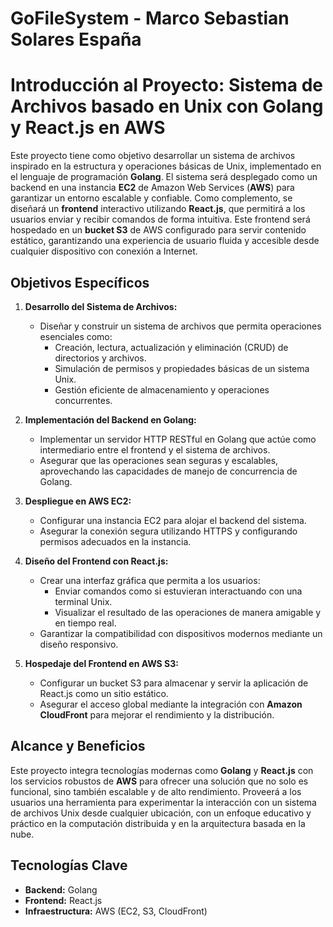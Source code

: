 # GoFileSystem - Marco Sebastian Solares España
# Introducción al Proyecto: Sistema de Archivos basado en Unix con Golang y React.js en AWS

Este proyecto tiene como objetivo desarrollar un sistema de archivos inspirado en la estructura y operaciones básicas de Unix, implementado en el lenguaje de programación **Golang**. El sistema será desplegado como un backend en una instancia **EC2** de Amazon Web Services (**AWS**) para garantizar un entorno escalable y confiable. Como complemento, se diseñará un **frontend** interactivo utilizando **React.js**, que permitirá a los usuarios enviar y recibir comandos de forma intuitiva. Este frontend será hospedado en un **bucket S3** de AWS configurado para servir contenido estático, garantizando una experiencia de usuario fluida y accesible desde cualquier dispositivo con conexión a Internet.

## Objetivos Específicos

1. **Desarrollo del Sistema de Archivos:**
   - Diseñar y construir un sistema de archivos que permita operaciones esenciales como:
     - Creación, lectura, actualización y eliminación (CRUD) de directorios y archivos.
     - Simulación de permisos y propiedades básicas de un sistema Unix.
     - Gestión eficiente de almacenamiento y operaciones concurrentes.

2. **Implementación del Backend en Golang:**
   - Implementar un servidor HTTP RESTful en Golang que actúe como intermediario entre el frontend y el sistema de archivos.
   - Asegurar que las operaciones sean seguras y escalables, aprovechando las capacidades de manejo de concurrencia de Golang.

3. **Despliegue en AWS EC2:**
   - Configurar una instancia EC2 para alojar el backend del sistema.
   - Asegurar la conexión segura utilizando HTTPS y configurando permisos adecuados en la instancia.

4. **Diseño del Frontend con React.js:**
   - Crear una interfaz gráfica que permita a los usuarios:
     - Enviar comandos como si estuvieran interactuando con una terminal Unix.
     - Visualizar el resultado de las operaciones de manera amigable y en tiempo real.
   - Garantizar la compatibilidad con dispositivos modernos mediante un diseño responsivo.

5. **Hospedaje del Frontend en AWS S3:**
   - Configurar un bucket S3 para almacenar y servir la aplicación de React.js como un sitio estático.
   - Asegurar el acceso global mediante la integración con **Amazon CloudFront** para mejorar el rendimiento y la distribución.

## Alcance y Beneficios

Este proyecto integra tecnologías modernas como **Golang** y **React.js** con los servicios robustos de **AWS** para ofrecer una solución que no solo es funcional, sino también escalable y de alto rendimiento. Proveerá a los usuarios una herramienta para experimentar la interacción con un sistema de archivos Unix desde cualquier ubicación, con un enfoque educativo y práctico en la computación distribuida y en la arquitectura basada en la nube.

## Tecnologías Clave

- **Backend:** Golang
- **Frontend:** React.js
- **Infraestructura:** AWS (EC2, S3, CloudFront)



